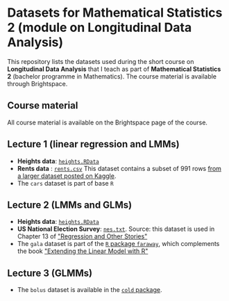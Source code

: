 # Datasets for Mathematical Statistics 2 (module on Longitudinal Data Analysis)

This repository lists the datasets used during the short course on **Longitudinal Data Analysis** that I teach as part of **Mathematical Statistics 2** (bachelor programme in Mathematics). The course material is available through Brightspace.

## Course material

All course material is available on the Brightspace page of the course.

## Lecture 1 (linear regression and LMMs)

* **Heights data**: [`heights.RData`](https://github.com/mirkosignorelli/Teaching/blob/main/MathStat2/heights.RData)
* **Rents data** : [`rents.csv`](https://raw.githubusercontent.com/mirkosignorelli/Teaching/main/MathStat2/rents.csv)
This dataset contains a subset of 991 rows [from a larger dataset posted on Kaggle](https://www.kaggle.com/rkb0023/houserentpredictiondataset).
* The `cars` dataset is part of base `R`

## Lecture 2 (LMMs and GLMs)

* **Heights data**: [`heights.RData`](https://github.com/mirkosignorelli/Teaching/blob/main/MathStat2/heights.RData)
* **US National Election Survey**: [`nes.txt`](https://raw.githubusercontent.com/avehtari/ROS-Examples/535210007acc89087323ff71019c16f1771b3c5e/NES/data/nes.txt). Source: this dataset is used in Chapter 13 of ["Regression and Other Stories"](https://avehtari.github.io/ROS-Examples/)
* The `gala` dataset is part of the [`R` package `faraway`](https://cran.r-project.org/web/packages/faraway/index.html), which complements the book ["Extending the Linear Model with R"](https://julianfaraway.github.io/faraway/ELM/)

## Lecture 3 (GLMMs)

* The `bolus` dataset is available in the [`cold` package](https://cran.r-project.org/web/packages/cold/index.html).
